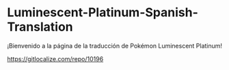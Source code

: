 # Luminescent-Platinum-Spanish-Translation
¡Bienvenido a la página de la traducción de Pokémon Luminescent Platinum!




https://gitlocalize.com/repo/10196